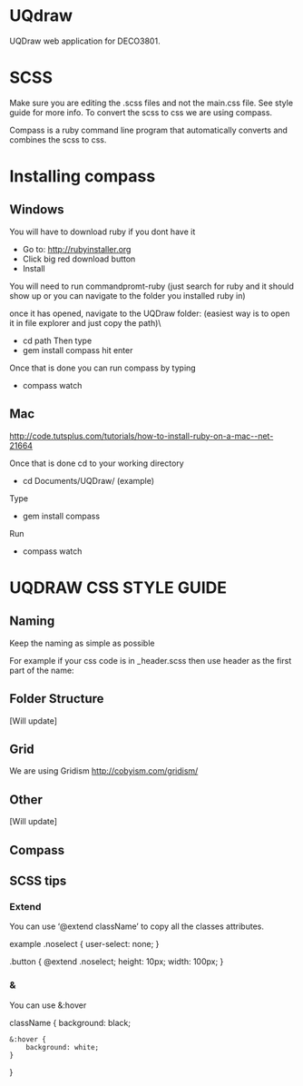 # UQdraw
UQDraw web application for DECO3801.

# SCSS
Make sure you are editing the .scss files and not the main.css file. See style guide for more info.
To convert the scss to css we are using compass.

Compass is a ruby command line program that automatically converts and combines the scss to css.

# Installing compass
## Windows
You will have to download ruby if you dont have it
- Go to: http://rubyinstaller.org
- Click big red download button
- Install

You will need to run commandpromt-ruby (just search for ruby and it should show up or you can navigate to the folder you installed ruby in)

once it has opened, navigate to the UQDraw folder: 
(easiest way is to open it in file explorer and just copy the path)\
- cd path
Then type
- gem install compass
hit enter

Once that is done you can run compass by typing 
- compass watch

## Mac
http://code.tutsplus.com/tutorials/how-to-install-ruby-on-a-mac--net-21664

Once that is done cd to your working directory
- cd Documents/UQDraw/    (example)

Type 
- gem install compass

Run
- compass watch

# UQDRAW CSS STYLE GUIDE

## Naming 
Keep the naming as simple as possible

For example if your css code is in _header.scss then use header as the first part of the name: 
<div class=“header-example”> 


## Folder Structure

[Will update]

## Grid

We are using Gridism http://cobyism.com/gridism/

## Other

[Will update]

## Compass

## SCSS tips

### Extend
You can use ‘@extend className’ to copy all the classes attributes.

example 
.noselect {
	 user-select: none;
}

.button {
	@extend .noselect;
	height: 10px;
	width: 100px;
}

### &
You can use &:hover

className {
	background: black;

	&:hover {
		background: white;
	}
}

